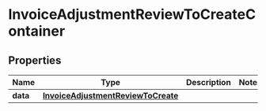 

# InvoiceAdjustmentReviewToCreateContainer


## Properties

| Name | Type | Description | Notes |
|------------ | ------------- | ------------- | -------------|
|**data** | [**InvoiceAdjustmentReviewToCreate**](InvoiceAdjustmentReviewToCreate.md) |  |  |



